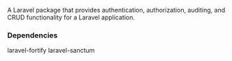 A Laravel package that provides authentication, authorization, auditing, and CRUD functionality for a Laravel application.

### Dependencies

laravel-fortify
laravel-sanctum